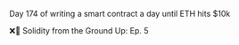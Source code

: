 Day 174 of writing a smart contract a day until ETH hits $10k

❌🦜 Solidity from the Ground Up:  Ep. 5